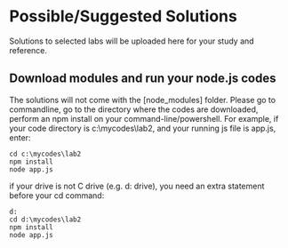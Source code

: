 # Possible/Suggested Solutions
Solutions to selected labs will be uploaded here for your study and reference.

## Download modules and run your node.js codes
The solutions will not come with the [node_modules] folder. 
Please go to commandline, go to the directory where the codes are downloaded, perform an npm install on your command-line/powershell.
For example, if your code directory is c:\mycodes\lab2, and your running js file is app.js, enter:
```
cd c:\mycodes\lab2
npm install
node app.js
```
if your drive is not C drive (e.g. d: drive), you need an extra statement before your cd command:
```
d:
cd d:\mycodes\lab2
npm install
node app.js
```
